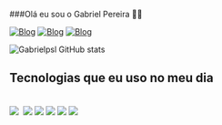 
###Olá eu sou o Gabriel Pereira 👨‍💻

[![Blog](https://img.shields.io/badge/GitHub-100000?style=for-the-badge&logo=github&logoColor=white)](https://github.com/Gabrielpsl)
[![Blog](	https://img.shields.io/badge/Twitch-9146FF?style=for-the-badge&logo=twitch&logoColor=white)](https://www.twitch.tv/thebostimem)
[![Blog](https://img.shields.io/badge/Steam-000000?style=for-the-badge&logo=steam&logoColor=white)](https://steamcommunity.com/id/bostimemgames/)


![Gabrielpsl GitHub stats](https://github-readme-stats.vercel.app/api?username=Gabrielpsl&show_icons=true&theme=radical)

## Tecnologias que eu uso no meu dia
<div style="display: inline_block"><br/>
    <img align="center" alt"html5" src="https://img.shields.io/badge/HTML5-E34F26?style=for-the-badge&logo=html5&logoColor=white">
    <img align="center" alt"html5" src="">
    <img align="center" alt"css" src="https://img.shields.io/badge/CSS3-1572B6?style=for-the-badge&logo=css3&logoColor=white">
    <img align="center" alt"JavaScript" src="https://img.shields.io/badge/JavaScript-F7DF1E?style=for-the-badge&logo=javascript&logoColor=black">
    <img align="center" alt"React" src="https://img.shields.io/badge/React-20232A?style=for-the-badge&logo=react&logoColor=61DAFB">
    <img align="center" alt"bootstrap" src="https://img.shields.io/badge/Bootstrap-563D7C?style=for-the-badge&logo=bootstrap&logoColor=white">
    <img align="center" alt"Angular" src="https://img.shields.io/badge/Angular-DD0031?style=for-the-badge&logo=angular&logoColor=white">
</div>

